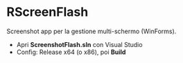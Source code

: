 ﻿# RScreenFlash

Screenshot app per la gestione multi-schermo (WinForms).
- Apri **ScreenshotFlash.sln** con Visual Studio
- Config: Release x64 (o x86), poi **Build**

